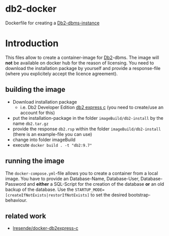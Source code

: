 # db2-docker
Dockerfile for creating a [Db2-dbms-instance](https://www.ibm.com/analytics/us/en/db2/)

# Introduction
This files allow to create a container-image for [Db2](https://www.ibm.com/analytics/us/en/db2/)-dbms. The image will **not** be available on docker hub for the reason of licensing. You need to download the installation package by yourself and provide a response-file (where you explicitely accept the licence agreement).

## building the image
* Download installation package
  * i.e. Db2 Developer Edition  [db2 express c](https://www.ibm.com/us-en/marketplace/ibm-db2-direct-and-developer-editions) (you need to create/use an account for this)
* put the installation-package in the folder `imageBuild/db2-install` by the name `db2.tar.gz`
* provide the response `db2.rsp` within the folder `imageBuild/db2-install` (there is an example-file you can use)
* change into folder imageBuild
* execute `docker build . -t "db2:9.7"`

## running the image
The `docker-compose.yml`-file allows you to create a container from a local image. You have to provide an Database-Name, Database-User, Database-Password and **either** a SQL-Script for the creation of the database **or** an old backup of the database. Use the `STARTUP_MODE=[createIfNotExists|restorIfNotExists]` to set the desired bootstrap-behaviour.

## related work
* [lresende/docker-db2express-c](https://github.com/lresende/docker-db2express-c/blob/master/docker-entrypoint.sh)

